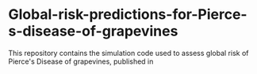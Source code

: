 # Global-risk-predictions-for-Pierce-s-disease-of-grapevines
This repository contains the simulation code used to assess global risk of Pierce's Disease of grapevines, published in
